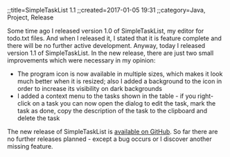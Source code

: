 ;;title=SimpleTaskList 1.1
;;created=2017-01-05 19:31
;;category=Java, Project, Release

Some time ago I released version 1.0 of SimpleTaskList, my editor for todo.txt files. And when I released it, I stated that it is feature complete and there will be no further active development. Anyway, today I released version 1.1 of SimpleTaskList. In the new release, there are just two small improvements which were necessary in my opinion:

- The program icon is now available in multiple sizes, which makes it look much better when it is resized; also I added a background to the icon in order to increase its visibility on dark backgrounds
- I added a context menu to the tasks shown in the table - if you right-click on a task you can now open the dialog to edit the task, mark the task as done, copy the description of the task to the clipboard and delete the task

The new release of SimpleTaskList is [available on GitHub](https://github.com/tortlepp/SimpleTaskList/releases/tag/v1.1). So far there are no further releases planned - except a bug occurs or I discover another missing feature.
